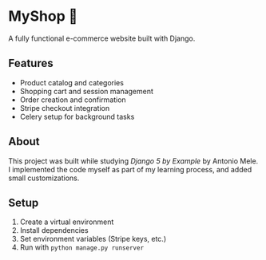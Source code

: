 # MyShop 🛒

A fully functional e-commerce website built with Django.

## Features
- Product catalog and categories
- Shopping cart and session management
- Order creation and confirmation
- Stripe checkout integration
- Celery setup for background tasks

## About
This project was built while studying *Django 5 by Example* by Antonio Mele.  
I implemented the code myself as part of my learning process, and added small customizations.

## Setup
1. Create a virtual environment  
2. Install dependencies  
3. Set environment variables (Stripe keys, etc.)  
4. Run with `python manage.py runserver`
